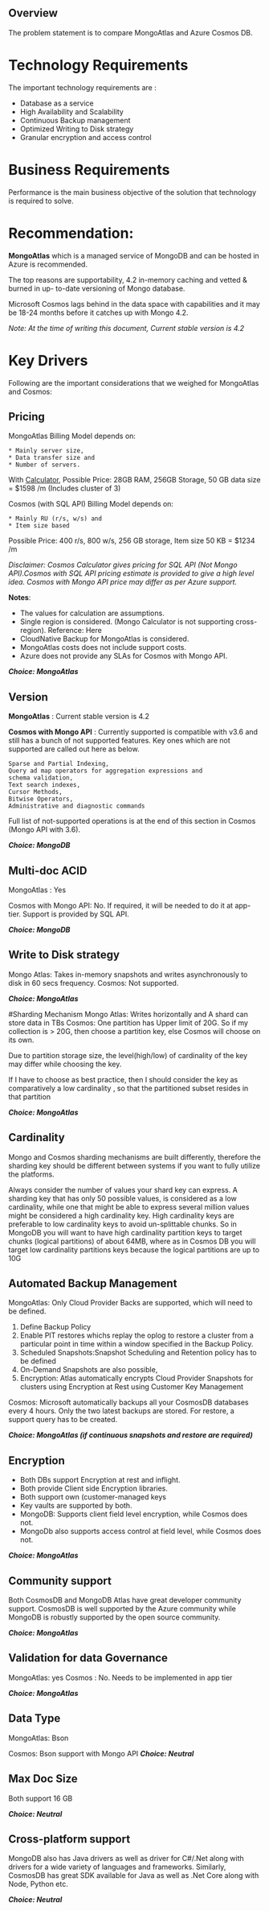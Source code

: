 
## Overview
The problem statement is to compare MongoAtlas and Azure Cosmos DB. 
 
# Technology Requirements
 
The important technology requirements are :
* Database as a service
* High Availability and Scalability
* Continuous Backup management
* Optimized Writing to Disk strategy
* Granular encryption and access control
 
# Business Requirements 
Performance is the main business objective of the solution that technology is required to solve.
 
# Recommendation: 
 
**MongoAtlas** which is a managed service of MongoDB and can be hosted in Azure is recommended.
 
The top reasons are supportability, 4.2 in-memory caching and vetted & burned in up- to-date versioning of Mongo database.
 
Microsoft Cosmos lags behind in the data space with capabilities and it may be 18-24 months before it catches up with Mongo 4.2.
 
_Note: At the time of writing this document, Current stable version is 4.2_
 
# Key Drivers
 
Following are the important considerations that we weighed for MongoAtlas and Cosmos:

## Pricing
MongoAtlas Billing Model depends on:

	* Mainly server size, 
	* Data transfer size and 
	* Number of servers.
	
With [Calculator](https://www.mongodb.com/cloud/atlas/compare),
Possible Price: 28GB RAM, 256GB Storage, 50 GB data size = $1598 /m
   (Includes cluster of 3)

Cosmos (with SQL API) Billing Model depends on: 

	* Mainly RU (r/s, w/s) and 
	* Item size based
                
 Possible Price:  400 r/s, 800 w/s, 256 GB storage, Item size 50 KB = $1234 /m

_Disclaimer: Cosmos Calculator gives pricing for SQL API (Not Mongo API).Cosmos with SQL API pricing estimate is provided to give a high level idea. Cosmos with Mongo API price may differ as per Azure support._

**Notes**: 
* The values for calculation are assumptions.
* Single region is considered. (Mongo Calculator is not supporting cross-region). Reference: Here
* CloudNative Backup for MongoAtlas is considered.
* MongoAtlas costs does not include support costs.
* Azure does not provide any SLAs for Cosmos with Mongo API.

**_Choice: MongoAtlas_**
                                             
## Version
**MongoAtlas** : Current stable version is 4.2

**Cosmos with Mongo API** : Currently supported is compatible with v3.6 and still 
has a bunch of not supported features. 
Key ones which are not supported are called out here as below.

	Sparse and Partial Indexing,
	Query ad map operators for aggregation expressions and 
	schema validation,
	Text search indexes, 
	Cursor Methods, 
	Bitwise Operators, 
	Administrative and diagnostic commands 
	
Full list of not-supported operations is at the end of this section in Cosmos (Mongo API with 3.6).

**_Choice: MongoDB_**

## Multi-doc ACID
MongoAtlas : Yes

Cosmos with Mongo API: No. If required, it will be needed to do it at app-tier. 
Support is provided by SQL API.

**_Choice: MongoDB_**

## Write to Disk strategy
Mongo Atlas: Takes in-memory snapshots and writes asynchronously to disk in 60 secs frequency.
Cosmos: Not supported.

**_Choice: MongoAtlas_**

#Sharding Mechanism
Mongo Atlas: Writes horizontally and A shard can store data in TBs
Cosmos: One partition has Upper limit of 20G. So if my collection is > 20G, then choose a partition key, else Cosmos will choose on its own.

Due to partition storage size, the level(high/low) of cardinality of the key may differ while choosing the key.

If I have to choose as best practice, then I should consider the key as comparatively a low cardinality , so that the partitioned subset resides in that partition

**_Choice: MongoAtlas_**

## Cardinality
Mongo and Cosmos sharding mechanisms are built differently, therefore the sharding key should be different between systems if you want to fully utilize the platforms.

Always consider the number of values your shard key can express. A sharding key that has only 50 possible values, is considered as a low cardinality, while one that might be able to express several million values might be considered a high cardinality key. 
High cardinality keys are preferable to low cardinality keys to avoid un-splittable chunks.
So in MongoDB you will want to have high cardinality partition keys to target chunks (logical partitions) of about 64MB,
where as in Cosmos DB you will target low cardinality partitions keys because the logical partitions are up to 10G

## Automated Backup Management
MongoAtlas: Only Cloud Provider Backs are supported, which will need to be defined.
1. Define Backup Policy
2. Enable PIT restores whichs replay the oplog to restore a cluster from a particular point in time within a window specified in the Backup Policy.
3. Scheduled Snapshots:Snapshot Scheduling and Retention policy has to be defined
4. On-Demand Snapshots are also possible,
5. Encryption: Atlas automatically encrypts Cloud Provider Snapshots for clusters using Encryption at Rest using Customer Key Management
 
Cosmos: Microsoft automatically backups all your CosmosDB databases every 4 hours. Only the two latest backups are stored. For restore, a support query has to be created.

**_Choice: MongoAtlas (if continuous snapshots and restore are required)_**

## Encryption
* Both DBs support Encryption at rest and inflight.
* Both provide Client side Encryption libraries.
* Both support own (customer-managed keys
* Key vaults are supported by both.
* MongoDB: Supports client field level encryption, while Cosmos does not.
* MongoDb also supports access control at field level, while Cosmos does not.
 
**_Choice: MongoAtlas_**

## Community support
Both CosmosDB and MongoDB Atlas have great developer community support. CosmosDB is well supported by the Azure community while MongoDB is robustly supported by the open source community.

**_Choice: MongoAtlas_**

## Validation for data Governance
MongoAtlas: yes
Cosmos : No. Needs to be implemented in app tier

**_Choice: MongoAtlas_**

## Data Type
MongoAtlas: Bson

Cosmos: Bson support with Mongo API 
**_Choice: Neutral_**

## Max Doc Size
Both support 16 GB

**_Choice: Neutral_**

## Cross-platform support
MongoDB also has Java drivers as well as driver for C#/.Net along with drivers for a wide variety of languages and frameworks.
Similarly, CosmosDB has great SDK available for Java as well as .Net Core along with Node, Python etc.

**_Choice: Neutral_**
